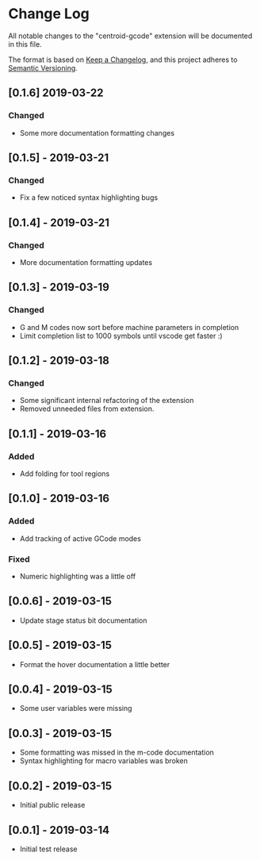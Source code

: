 # Change Log

All notable changes to the "centroid-gcode" extension will be documented in this file.

The format is based on [Keep a Changelog](https://keepachangelog.com/en/1.0.0/),
and this project adheres to [Semantic Versioning](https://semver.org/spec/v2.0.0.html).


## [0.1.6] 2019-03-22
### Changed
- Some more documentation formatting changes

## [0.1.5] - 2019-03-21
### Changed
- Fix a few noticed syntax highlighting bugs

## [0.1.4] - 2019-03-21
### Changed
- More documentation formatting updates

## [0.1.3] - 2019-03-19
### Changed
- G and M codes now sort before machine parameters in completion
- Limit completion list to 1000 symbols until vscode get faster :)

## [0.1.2] - 2019-03-18
### Changed
- Some significant internal refactoring of the extension
- Removed unneeded files from extension.

## [0.1.1] - 2019-03-16
### Added
- Add folding for tool regions

## [0.1.0] - 2019-03-16
### Added
- Add tracking of active GCode modes

### Fixed
- Numeric highlighting was a little off

## [0.0.6] - 2019-03-15
- Update stage status bit documentation

## [0.0.5] - 2019-03-15
- Format the hover documentation a little better

## [0.0.4] - 2019-03-15
- Some user variables were missing

## [0.0.3] - 2019-03-15
- Some formatting was missed in the m-code documentation
- Syntax highlighting for macro variables was broken

## [0.0.2] - 2019-03-15
- Initial public release

## [0.0.1] - 2019-03-14

- Initial test release
